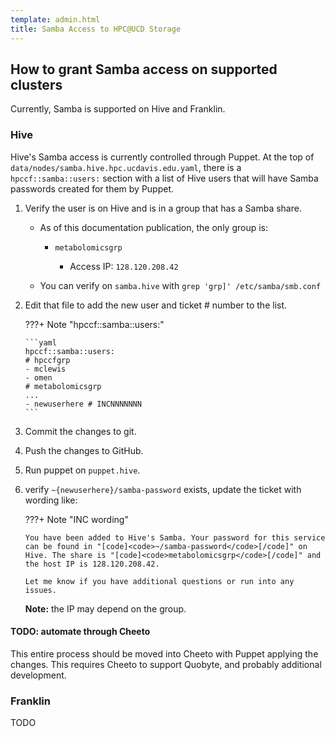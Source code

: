 ```yaml
---
template: admin.html
title: Samba Access to HPC@UCD Storage
---
```


## How to grant Samba access on supported clusters

Currently, Samba is supported on Hive and Franklin.

### Hive

Hive's Samba access is currently controlled through Puppet. At the top of `data/nodes/samba.hive.hpc.ucdavis.edu.yaml`,
there is a `hpccf::samba::users:` section with a list of Hive users that will have Samba passwords created for them by
Puppet.

1.  Verify the user is on Hive and is in a group that has a Samba share.

    -   As of this documentation publication, the only group is:

        -   `metabolomicsgrp`

            -   Access IP: `128.120.208.42`

    -   You can verify on `samba.hive` with `grep 'grp]' /etc/samba/smb.conf`

1.  Edit that file to add the new user and ticket # number to the list.

    ???+ Note "hpccf::samba::users:"

        ```yaml
        hpccf::samba::users:
        # hpccfgrp
        - mclewis
        - omen
        # metabolomicsgrp
        ...
        - newuserhere # INCNNNNNNN
        ```

1.  Commit the changes to git.

1.  Push the changes to GitHub.

1.  Run puppet on `puppet.hive`.

1.  verify `~{newuserhere}/samba-password` exists, update the ticket with wording like:

    ???+ Note "INC wording"

    ```
    You have been added to Hive's Samba. Your password for this service can be found in "[code]<code>~/samba-password</code>[/code]" on Hive. The share is "[code]<code>metabolomicsgrp</code>[/code]" and the host IP is 128.120.208.42.

    Let me know if you have additional questions or run into any issues.
    ```

    **Note:** the IP may depend on the group.

#### TODO: automate through Cheeto

This entire process should be moved into Cheeto with Puppet applying the changes. This requires Cheeto to support
Quobyte, and probably additional development.

### Franklin

TODO
